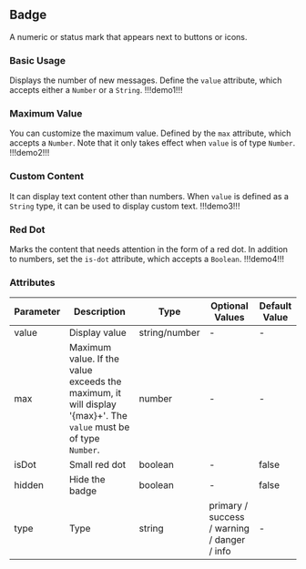 ## Badge

A numeric or status mark that appears next to buttons or icons.

### Basic Usage

Displays the number of new messages.
Define the `value` attribute, which accepts either a `Number` or a `String`.
!!!demo1!!!

### Maximum Value

You can customize the maximum value.
Defined by the `max` attribute, which accepts a `Number`. Note that it only takes effect when `value` is of type `Number`.
!!!demo2!!!

### Custom Content

It can display text content other than numbers.
When `value` is defined as a `String` type, it can be used to display custom text.
!!!demo3!!!

### Red Dot

Marks the content that needs attention in the form of a red dot.
In addition to numbers, set the `is-dot` attribute, which accepts a `Boolean`.
!!!demo4!!!

### Attributes

| Parameter | Description                                                                                                      | Type          | Optional Values                             | Default Value |
| --------- | ---------------------------------------------------------------------------------------------------------------- | ------------- | ------------------------------------------- | ------------- |
| value     | Display value                                                                                                    | string/number | -                                           | -             |
| max       | Maximum value. If the value exceeds the maximum, it will display '{max}+'. The `value` must be of type `Number`. | number        | -                                           | -             |
| isDot     | Small red dot                                                                                                    | boolean       | -                                           | false         |
| hidden    | Hide the badge                                                                                                   | boolean       | -                                           | false         |
| type      | Type                                                                                                             | string        | primary / success / warning / danger / info | -             |
